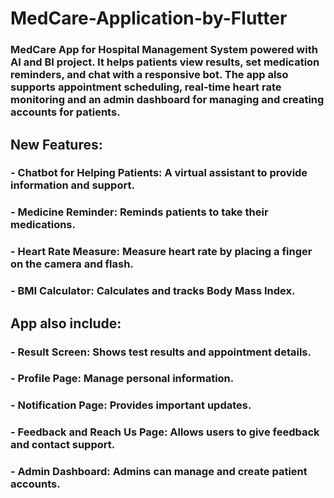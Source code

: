 # MedCare-Application-by-Flutter
### MedCare App for Hospital Management System powered with AI and BI project. It helps patients view results, set medication reminders, and chat with a responsive bot. The app also supports appointment scheduling, real-time heart rate monitoring and an admin dashboard for managing and creating accounts for patients.

## New Features:
### - Chatbot for Helping Patients: A virtual assistant to provide information and support.
### - Medicine Reminder: Reminds patients to take their medications.
### - Heart Rate Measure: Measure heart rate by placing a finger on the camera and flash.
### - BMI Calculator: Calculates and tracks Body Mass Index.

## App also include:
### - Result Screen: Shows test results and appointment details.
### - Profile Page: Manage personal information.
### - Notification Page: Provides important updates.
### - Feedback and Reach Us Page: Allows users to give feedback and contact support.
### - Admin Dashboard: Admins can manage and create patient accounts.
